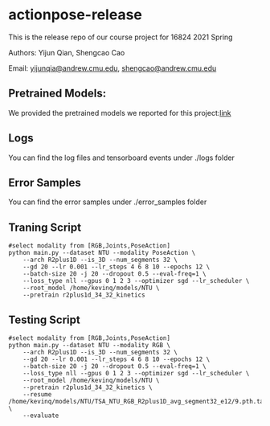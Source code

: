 # actionpose-release
This is the release repo of our course project for 16824 2021 Spring

Authors: Yijun Qian, Shengcao Cao

Email: yijunqia@andrew.cmu.edu, shengcao@andrew.cmu.edu

## Pretrained Models:
We provided the pretrained models we reported for this project:[link](https://drive.google.com/drive/folders/1KNgQtQxauvEvQDCB3zCXFp001bj5NVSK?usp=sharing)

## Logs
You can find the log files and tensorboard events under ./logs folder

## Error Samples
You can find the error samples under ./error_samples folder

## Traning Script
```
#select modality from [RGB,Joints,PoseAction]
python main.py --dataset NTU --modality PoseAction \ 
    --arch R2plus1D --is_3D --num_segments 32 \
    --gd 20 --lr 0.001 --lr_steps 4 6 8 10 --epochs 12 \
    --batch-size 20 -j 20 --dropout 0.5 --eval-freq=1 \
    --loss_type nll --gpus 0 1 2 3 --optimizer sgd --lr_scheduler \
    --root_model /home/kevinq/models/NTU \
    --pretrain r2plus1d_34_32_kinetics
```
## Testing Script
```
#select modality from [RGB,Joints,PoseAction]
python main.py --dataset NTU --modality RGB \ 
    --arch R2plus1D --is_3D --num_segments 32 \
    --gd 20 --lr 0.001 --lr_steps 4 6 8 10 --epochs 12 \
    --batch-size 20 -j 20 --dropout 0.5 --eval-freq=1 \
    --loss_type nll --gpus 0 1 2 3 --optimizer sgd --lr_scheduler \
    --root_model /home/kevinq/models/NTU \
    --pretrain r2plus1d_34_32_kinetics \
    --resume /home/kevinq/models/NTU/TSA_NTU_RGB_R2plus1D_avg_segment32_e12/9.pth.tar \
    --evaluate  
```
